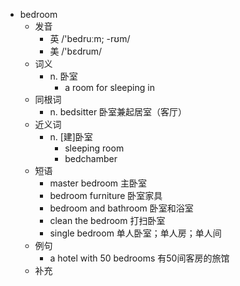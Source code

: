 - bedroom
  - 发音
    - 英 /'bedruːm; -rʊm/
    - 美 /'bɛdrum/
  - 词义
    - n. 卧室
      - a room for sleeping in
  - 同根词
    - n. bedsitter 卧室兼起居室（客厅）
  - 近义词
    - n. [建]卧室
      - sleeping room
      - bedchamber
  - 短语
    - master bedroom 主卧室
    - bedroom furniture 卧室家具
    - bedroom and bathroom 卧室和浴室
    - clean the bedroom 打扫卧室
    - single bedroom 单人卧室；单人房；单人间
  - 例句
    - a hotel with 50 bedrooms 有50间客房的旅馆
  - 补充